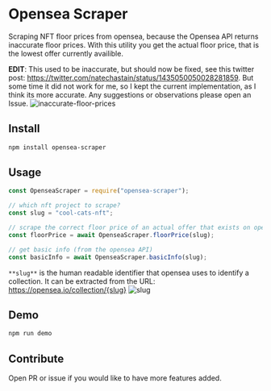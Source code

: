 # Opensea Scraper

Scraping NFT floor prices from opensea, because the Opensea API returns inaccurate floor prices. With this utility you get the actual floor price, that is the lowest offer currently availible.

**EDIT**: This used to be inaccurate, but should now be fixed, see this twitter post: https://twitter.com/natechastain/status/1435050050028281859. But some time it did not work for me, so I kept the current implementation, as I think its more accurate. Any suggestions or observations please open an Issue.
![inaccurate-floor-prices](https://user-images.githubusercontent.com/44790691/131232128-0601f7d4-a051-4e8e-9963-bd0ba0ea2852.png)

## Install

```bash
npm install opensea-scraper
```

## Usage
```js
const OpenseaScraper = require("opensea-scraper");

// which nft project to scrape?
const slug = "cool-cats-nft";

// scrape the correct floor price of an actual offer that exists on opensea
const floorPrice = await OpenseaScraper.floorPrice(slug);

// get basic info (from the opensea API)
const basicInfo = await OpenseaScraper.basicInfo(slug);
```

`**slug**` is the human readable identifier that opensea uses to identify a collection. It can be extracted from the URL: https://opensea.io/collection/{slug}
![slug](https://user-images.githubusercontent.com/44790691/131232333-b79c50d7-606c-480a-9816-9d750ab798ff.png)

## Demo

```bash
npm run demo
```

## Contribute

Open PR or issue if you would like to have more features added.
